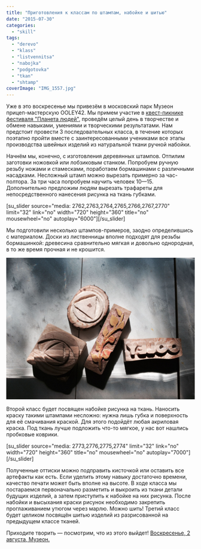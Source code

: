 ```yaml
---
title: "Приготовления к классам по штампам, набойке и шитью"
date: "2015-07-30"
categories:
  - "skill"
tags:
  - "derevo"
  - "klass"
  - "listvennitsa"
  - "nabojka"
  - "podgotovka"
  - "tkan"
  - "shtamp"
coverImage: "IMG_1557.jpg"
---
```


Уже в это воскресенье мы привезём в московский парк Музеон прицеп-мастерскую OOLEY42. Мы примем участие в [квест-пикнике фестиваля "Планета людей"](http://ooley.ru/events/ooley42-na-kvest-piknike-festivalya-planeta-lyudej-v-muzeone/), проведём целый день в творчестве и обмене навыками, умениями и творческими результатами. Нам предстоит провести 3 последовательных класса, в течение которых поэтапно пройти вместе с заинтересованными учениками все этапы производства швейных изделий из натуральной ткани ручной набойки.

Начнём мы, конечно, с изготовления деревянных штампов. Отпилим заготовки ножовкой или лобзиковым станком. Попробуем ручную резьбу ножами и стамесками, поработаем бормашинами с различными насадками. Несложный штамп можно вырезать примерно за час-полтора. За три часа попробуем научить человек 10—15. Дополнительно предложим людям вырезать трафареты для непосредственного нанесения рисунка на ткань губками.

\[su_slider source="media: 2762,2763,2764,2765,2766,2767,2770" limit="32" link="no" width="720" height="360" title="no" mousewheel="no" autoplay="6000"\]\[/su_slider\]

Мы подготовили несколько штампов-примеров, заодно определившись с материалом. Доски из лиственницы вполне подходят для резьбы бормашинкой: древесина сравнительно мягкая и довольно однородная, в то же время прочная и не крошится.

![IMG_1559](./images/IMG_1559-1600x1200.jpg)

Второй класс будет посвящен набойке рисунка на ткань. Наносить краску такими штампами несложно: нужна лишь губка и поверхность для её смачивания краской. Для этого подойдёт любая акриловая краска. Под ткань лучше подложить что-то мягкое, у нас вот нашлись пробковые коврики.

\[su_slider source="media: 2773,2776,2775,2774" limit="32" link="no" width="720" height="360" title="no" mousewheel="no" autoplay="7000"\]\[/su_slider\]

Полученные оттиски можно подправить кисточкой или оставить все артефакты как есть. Если уделить этому навыку достаточно времени, качество печати может быть вполне на высоте. В ходе класса мы постараемся первоначально разметить и выкроить из ткани детали будущих изделий, а затем приступить к набойке на них рисунка. После набойки и высыхания краски рисунок необходимо закрепить проглаживанием утюгом через марлю. Можно шить! Третий класс будет целиком посвящён шитью изделий из разрисованной на предыдущем классе тканей.

Приходите творить — посмотрим, что из этого выйдет! [Воскресенье, 2 августа, Музеон.](http://ooley.ru/events/ooley42-na-kvest-piknike-festivalya-planeta-lyudej-v-muzeone/)
